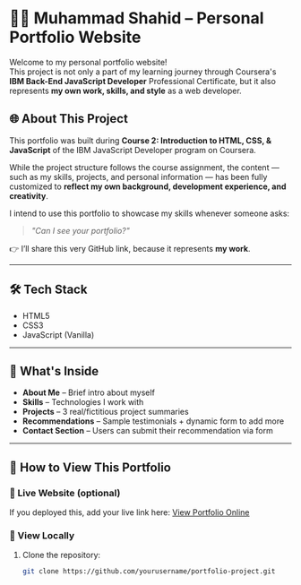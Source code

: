 # 🧑‍💻 Muhammad Shahid – Personal Portfolio Website

Welcome to my personal portfolio website!  
This project is not only a part of my learning journey through Coursera's **IBM Back-End JavaScript Developer** Professional Certificate, but it also represents **my own work, skills, and style** as a web developer.

## 🌐 About This Project

This portfolio was built during **Course 2: Introduction to HTML, CSS, & JavaScript** of the IBM JavaScript Developer program on Coursera.

While the project structure follows the course assignment, the content — such as my skills, projects, and personal information — has been fully customized to **reflect my own background, development experience, and creativity**.

I intend to use this portfolio to showcase my skills whenever someone asks:  
> _"Can I see your portfolio?"_

👉 I’ll share this very GitHub link, because it represents **my work**.

---

## 🛠️ Tech Stack

- HTML5  
- CSS3  
- JavaScript (Vanilla)

---

## 📂 What's Inside

- **About Me** – Brief intro about myself  
- **Skills** – Technologies I work with  
- **Projects** – 3 real/fictitious project summaries  
- **Recommendations** – Sample testimonials + dynamic form to add more  
- **Contact Section** – Users can submit their recommendation via form  

---

## 🚀 How to View This Portfolio

### 🔗 Live Website (optional)
If you deployed this, add your live link here:
[View Portfolio Online](https://sakh823.github.io/my-portfolio/)

### 🧪 View Locally
1. Clone the repository:
   ```bash
   git clone https://github.com/yourusername/portfolio-project.git
